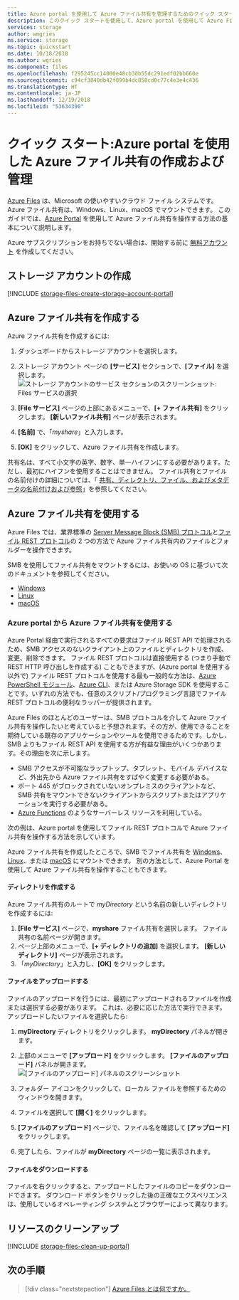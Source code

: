 ```yaml
---
title: Azure portal を使用して Azure ファイル共有を管理するためのクイック スタート
description: このクイック スタートを使用して、Azure portal を使用して Azure Files を管理する方法を学習します。
services: storage
author: wmgries
ms.service: storage
ms.topic: quickstart
ms.date: 10/18/2018
ms.author: wgries
ms.component: files
ms.openlocfilehash: f295245cc14000e48cb3db55dc291edf02bb660e
ms.sourcegitcommit: c94cf3840db42f099b4dc858cd0c77c4e3e4c436
ms.translationtype: HT
ms.contentlocale: ja-JP
ms.lasthandoff: 12/19/2018
ms.locfileid: "53634390"
---
```

# <a name="quickstart-create-and-manage-azure-file-shares-with-the-azure-portal"></a>クイック スタート:Azure portal を使用した Azure ファイル共有の作成および管理 
[Azure Files](storage-files-introduction.md) は、Microsoft の使いやすいクラウド ファイル システムです。 Azure ファイル共有は、Windows、Linux、macOS でマウントできます。 このガイドでは、[Azure Portal](https://portal.azure.com/) を使用して Azure ファイル共有を操作する方法の基本について説明します。

Azure サブスクリプションをお持ちでない場合は、開始する前に [無料アカウント](https://azure.microsoft.com/free/?WT.mc_id=A261C142F) を作成してください。

## <a name="create-a-storage-account"></a>ストレージ アカウントの作成
[!INCLUDE [storage-files-create-storage-account-portal](../../../includes/storage-files-create-storage-account-portal.md)]

## <a name="create-an-azure-file-share"></a>Azure ファイル共有を作成する
Azure ファイル共有を作成するには:

1. ダッシュボードからストレージ アカウントを選択します。
2. ストレージ アカウント ページの **[サービス]** セクションで、**[ファイル]** を選択します。
    ![ストレージ アカウントのサービス セクションのスクリーンショット: Files サービスの選択](media/storage-how-to-use-files-portal/create-file-share-1.png)

3. **[File サービス]** ページの上部にあるメニューで、**[+ ファイル共有]** をクリックします。 **[新しいファイル共有]** ページが表示されます。
4. **[名前]** で、「*myshare*」と入力します。
5. **[OK]** をクリックして、Azure ファイル共有を作成します。

共有名は、すべて小文字の英字、数字、単一ハイフンにする必要があります。ただし、最初にハイフンを使用することはできません。 ファイル共有とファイルの名前付けの詳細については、「 [共有、ディレクトリ、ファイル、およびメタデータの名前付けおよび参照](https://docs.microsoft.com/rest/api/storageservices/Naming-and-Referencing-Shares--Directories--Files--and-Metadata)」を参照してください。

## <a name="use-your-azure-file-share"></a>Azure ファイル共有を使用する
Azure Files では、業界標準の [Server Message Block (SMB) プロトコル](https://msdn.microsoft.com/library/windows/desktop/aa365233.aspx)と[ファイル REST プロトコル](https://docs.microsoft.com/rest/api/storageservices/file-service-rest-api)の 2 つの方法で Azure ファイル共有内のファイルとフォルダーを操作できます。 

SMB を使用してファイル共有をマウントするには、お使いの OS に基づいて次のドキュメントを参照してください。
- [Windows](storage-how-to-use-files-windows.md)
- [Linux](storage-how-to-use-files-linux.md)
- [macOS](storage-how-to-use-files-mac.md)

### <a name="using-an-azure-file-share-from-the-azure-portal"></a>Azure portal から Azure ファイル共有を使用する
Azure Portal 経由で実行されるすべての要求はファイル REST API で処理されるため、SMB アクセスのないクライアント上のファイルとディレクトリを作成、変更、削除できます。 ファイル REST プロトコルは直接使用する (つまり手動で REST HTTP 呼び出しを作成する) こともできますが、(Azure portal を使用する以外で) ファイル REST プロトコルを使用する最も一般的な方法は、[Azure PowerShell モジュール](storage-how-to-use-files-powershell.md)、[Azure CLI](storage-how-to-use-files-cli.md)、または Azure Storage SDK を使用することです。いずれの方法でも、任意のスクリプト/プログラミング言語でファイル REST プロトコルの便利なラッパーが提供されます。 

Azure Files のほとんどのユーザーは、SMB プロトコルを介して Azure ファイル共有を操作したいと考えていると予想されます。その方が、使用できることを期待している既存のアプリケーションやツールを使用できるためです。しかし、SMB よりもファイル REST API を使用する方が有益な理由がいくつかあります。その理由を次に示します。

- SMB アクセスが不可能なラップトップ、タブレット、モバイル デバイスなど、外出先から Azure ファイル共有をすばやく変更する必要がある。
- ポート 445 がブロックされていないオンプレミスのクライアントなど、SMB 共有をマウントできないクライアントからスクリプトまたはアプリケーションを実行する必要がある。
- [Azure Functions](../../azure-functions/functions-overview.md) のようなサーバーレス リソースを利用している。 

次の例は、Azure portal を使用してファイル REST プロトコルで Azure ファイル共有を操作する方法を示しています。 

Azure ファイル共有を作成したところで、SMB でファイル共有を [Windows](storage-how-to-use-files-windows.md)、[Linux](storage-how-to-use-files-linux.md)、または [macOS](storage-how-to-use-files-mac.md) にマウントできます。 別の方法として、Azure Portal を使用して Azure ファイル共有を操作することもできます。 

#### <a name="create-a-directory"></a>ディレクトリを作成する
Azure ファイル共有のルートで *myDirectory* という名前の新しいディレクトリを作成するには:

1. **[File サービス]** ページで、**myshare** ファイル共有を選択します。 ファイル共有の名前ページが開きます。
2. ページ上部のメニューで、**[+ ディレクトリの追加]** を選択します。 **[新しいディレクトリ]** ページが表示されます。
3. 「*myDirectory*」と入力し、**[OK]** をクリックします。

#### <a name="upload-a-file"></a>ファイルをアップロードする 
ファイルのアップロードを行うには、最初にアップロードされるファイルを作成または選択する必要があります。 これは、必要に応じた方法で実行できます。 アップロードしたいファイルを選択したら:

1. **myDirectory** ディレクトリをクリックします。 **myDirectory** パネルが開きます。
2. 上部のメニューで **[アップロード]** をクリックします。 **[ファイルのアップロード]** パネルが開きます。  
    ![[ファイルのアップロード] パネルのスクリーンショット](media/storage-how-to-use-files-portal/upload-file-1.png)

3. フォルダー アイコンをクリックして、ローカル ファイルを参照するためのウィンドウを開きます。 
4. ファイルを選択して **[開く]** をクリックします。 
5. **[ファイルのアップロード]** ページで、ファイル名を確認して **[アップロード]** をクリックします。
6. 完了したら、ファイルが **myDirectory** ページの一覧に表示されます。

#### <a name="download-a-file"></a>ファイルをダウンロードする
ファイルを右クリックすると、アップロードしたファイルのコピーをダウンロードできます。 ダウンロード ボタンをクリックした後の正確なエクスペリエンスは、使用しているオペレーティング システムとブラウザーによって異なります。

## <a name="clean-up-resources"></a>リソースのクリーンアップ
[!INCLUDE [storage-files-clean-up-portal](../../../includes/storage-files-clean-up-portal.md)]

## <a name="next-steps"></a>次の手順

> [!div class="nextstepaction"]
> [Azure Files とは何ですか。](storage-files-introduction.md)